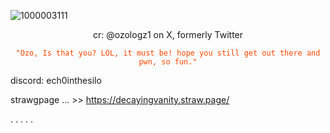 ![1000003111](https://github.com/user-attachments/assets/df9213f7-9489-400c-beba-09e3187947ab)










<p align="center">cr: @ozologz1 on X, formerly Twitter</code>
</p>

<p align="center">
    <code style="color : Orangered">"Ozo, Is that you? LOL, it must be! hope you still get out there and pwn, so fun."</code>
</p>






discord: ech0inthesilo

strawgpage ... >> https://decayingvanity.straw.page/

.
.
.
.
.
